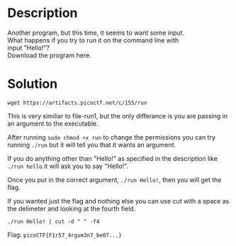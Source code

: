 # Description

Another program, but this time, it seems to want some input. <br>
What happens if you try to run it on the command line with <br>
input "Hello!"? <br>
Download the program here.

# Solution

```wget https://artifacts.picoctf.net/c/155/run```

This is very similiar to file-run1, but the only differance is you are passing in an argument to the executable.

After running ```sudo chmod +x run``` to change the permissions you can try running ```./run``` but it will tell you that it wants an argument.

If you do anything other than "Hello!" as specified in the description like ```./run hello``` it will ask you to say "Hello!".

Once you put in the correct argument, ```./run Hello!```, then you will get the flag.

If you wanted just the flag and nothing else you can use cut with a space as the delimeter and looking at the fourth field.

```./run Hello! | cut -d " " -f4```

Flag: ```picoCTF{F1r57_4rgum3n7_be07...}```
